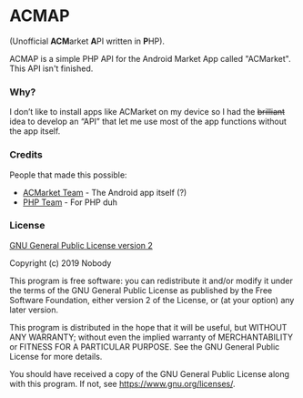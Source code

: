 # ACMAP
(Unofficial **ACM**arket **A**PI written in **P**HP).

ACMAP is a simple PHP API for the Android Market App called "ACMarket". This API isn't finished.

### Why?
I don’t like to install apps like ACMarket on my device so I had the ~~brilliant~~ idea to develop an “API” that let me use most of the app functions without the app itself.

### Credits

People that made this possible:

* [ACMarket Team](https://www.acmarket.net/) - The Android app itself (?)
* [PHP Team](https://www.php.net/) - For PHP duh
### License
[GNU General Public License version 2](http://www.gnu.org/licenses/gpl2.txt)

Copyright (c) 2019 Nobody

This program is free software: you can redistribute it and/or modify
it under the terms of the GNU General Public License as published by
the Free Software Foundation, either version 2 of the License, or
(at your option) any later version.

This program is distributed in the hope that it will be useful,
but WITHOUT ANY WARRANTY; without even the implied warranty of
MERCHANTABILITY or FITNESS FOR A PARTICULAR PURPOSE.  See the
GNU General Public License for more details.

You should have received a copy of the GNU General Public License
along with this program.  If not, see <https://www.gnu.org/licenses/>.
